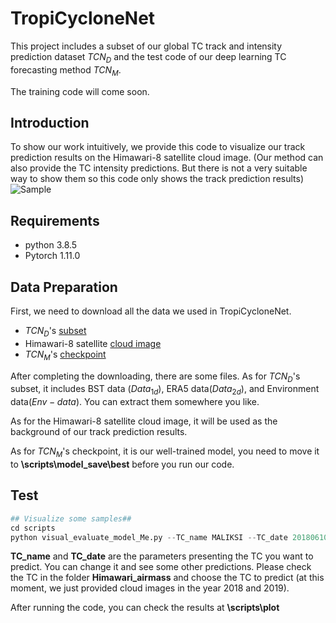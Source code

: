# TropiCycloneNet
This project includes a subset of our global TC track and intensity prediction dataset $TCN_{D}$ and the test code of our deep learning TC forecasting method $TCN_{M}$.

The training code will come soon.

## Introduction

To show our work intuitively, we provide this code to visualize our track prediction results on the Himawari-8 satellite cloud image. (Our method can also provide the TC intensity predictions. But there is not a very suitable way to show them so this code only shows the track prediction results)
![Sample](LINGLING.gif)


## Requirements 
* python 3.8.5
* Pytorch 1.11.0

## Data Preparation
First, we need to download all the data we used in TropiCycloneNet.
* $TCN_{D}$'s [subset](https://drive.google.com/file/d/1YJg_gjF-zqvRdNpmAWFG4bG0Akwv_r2p/view?usp=sharing)
* Himawari-8 satellite [cloud image](https://drive.google.com/file/d/1WcsNxrknd6msvMkt0PGfW7TJJylWo6qE/view?usp=sharing)
* $TCN_{M}$'s [checkpoint](https://drive.google.com/file/d/1j5r2L5Y5W81pn7nBfrZCT1BA1_qfnaay/view?usp=sharing)

After completing the downloading, there are some files.
As for $TCN_{D}$'s subset, it includes BST data ($Data_{1d}$), ERA5 data($Data_{2d}$), and Environment data($Env-data$). You can extract them somewhere you like.

As for the Himawari-8 satellite cloud image, it will be used as the background of our track prediction results.

As for $TCN_{M}$'s checkpoint, it is our well-trained model, you need to move it to **\scripts\model_save\best** before you run our code.

## Test
```python
## Visualize some samples##
cd scripts
python visual_evaluate_model_Me.py --TC_name MALIKSI --TC_date 2018061006  --TC_img_path [Himawari-8 satellite cloud image path] --TC_data_path [$TCN_{D}$'s subset path]
```
**TC_name** and **TC_date** are the parameters presenting the TC you want to predict. You can change it and see some other predictions. Please check the TC in the folder **Himawari_airmass** and choose the TC to predict (at this moment, we just provided cloud images in the year 2018 and 2019).

After running the code, you can check the results at **\scripts\plot**
